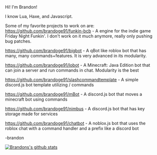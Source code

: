 Hi! I'm Brandon!  
  
I know Lua, Haxe, and Javascript.  
  
Some of my favorite projects to work on are:  
https://github.com/brandoge91/funkin-bcb - A engine for the indie game Friday Night Funkin'. I don't work on it much anymore, really only pushing bug patches.  
  
https://github.com/brandoge91/bigbot - A qBot like roblox bot that has many, many commands+features. It is very advanced in its modularity.  
  
https://github.com/brandoge91/lobot - A Minecraft: Java Edition bot that can join a server and run commands in chat. Modularity is the best  
  
https://github.com/brandoge91/slashcommandtemplate - A simple discord.js bot template utilizing / commands  
  
https://github.com/brandoge91/mBot - A discord.js bot that moves a minecraft bot using commands  
  
https://github.com/brandoge91/nimbus - A discord.js bot that has key storage made for services  
  
https://github.com/brandoge91/chatbot - A noblox.js bot that uses the roblox chat with a command handler and a prefix like a discord bot
  
  -brandon      
    
    
[![Brandons's github stats](https://github-readme-stats.vercel.app/api?username=brandoge91&theme=radical)](https://github.com/anuraghazra/github-readme-stats)
